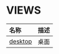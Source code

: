 # VIEWS

| 名称                           | 描述  |
|:-----------------------------|:----|
| [desktop](desktop/README.md) | 桌面  |
 